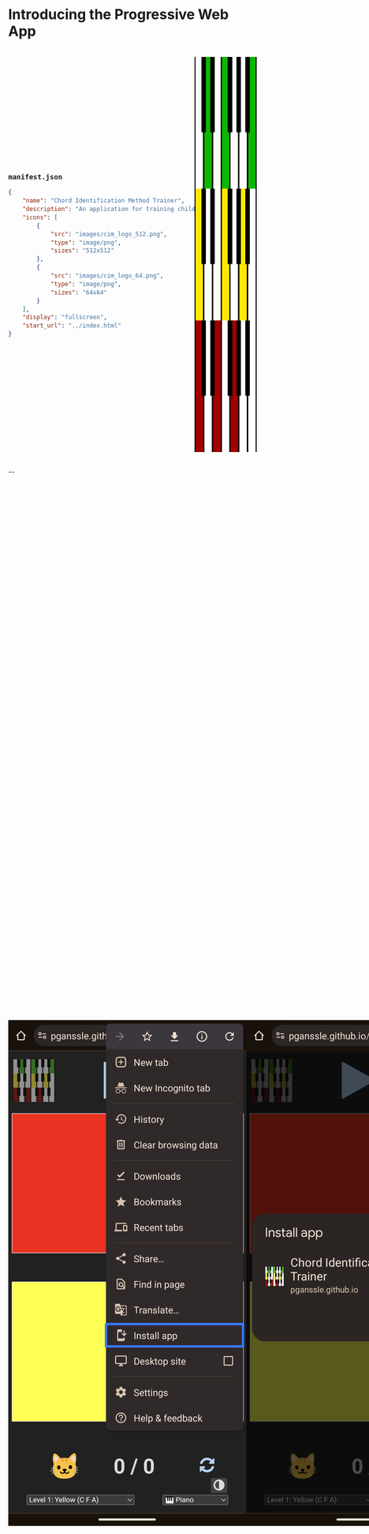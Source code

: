 # Introducing the Progressive Web App
<div style="display: flex; flex-direction: row; align-items: center; margin-top:1.5em">

<div style="width: 75%">

<b><tt>manifest.json</tt></b>

```json
{
    "name": "Chord Identification Method Trainer",
    "description": "An application for training children to have perfect pitch.",
    "icons": [
        {
            "src": "images/cim_logo_512.png",
            "type": "image/png",
            "sizes": "512x512"
        },
        {
            "src": "images/cim_logo_64.png",
            "type": "image/png",
            "sizes": "64x64"
        }
    ],
    "display": "fullscreen",
    "start_url": "../index.html"
}

```

</div>

<img src="images/cim_logo_512.png"
    style="height: 20dvh"
/>
</div>

--

<div style="display: flex; flex-direction: rows; align-items: center; justify-content:space-around; height: 80dvh">
<img src="images/pwa-install-app.png" style="max-height:100%; max-width: 30dvh">
<img src="images/pwa-install-installing.png" style="max-height:100%; max-width: 30dvh">
<img src="images/pwa-install-icon.png" style="max-height:100%; max-width: 40dvh">



--

# Introducing the Progressive Web App

<br/>

```js
// In the main app (cim.js)

if ("serviceWorker" in navigator) {
    navigator.serviceWorker.register("../sw.js").then(
        (registration) => {
            console.log("Service worker successfully registered.");
        },
        (error) => {
            console.error(`Service worker registration failed: ${error}`);
        }
    );

}

```

--

# Progressive Web App: File Cache

```js
const APP_CACHE = "cim-cache-v0";
let APP_ASSETS = null;

function get_static_files() {
    if (APP_ASSETS === null) {
        function get_instrument_files(instrument) {
            if (instrument.legacy) {
                return [];
            } else {
                return Object.values(instrument.sample_files).map(
                    (filename) => (instrument.base_url + filename));
            }
        }

        const instrument_files = Object.values(INSTRUMENT_INFO).flatMap(get_instrument_files);
        const audio_files = UNSORTED_AUDIO_FILES.map((file) => "static_files/chords/" + file);
        const extras = [
            "index.html",
            "js/cim.js",
            "assets/css/style.css",
            "assets/fonts/forkawesome-webfont.woff2?v=1.2.0"
        ]

        APP_ASSETS = [];
        APP_ASSETS = APP_ASSETS.concat(instrument_files);
        APP_ASSETS = APP_ASSETS.concat(audio_files);
        APP_ASSETS = APP_ASSETS.concat(extras);
    }

    return APP_ASSETS;
}
```

--

# Progressive Web App: Event Listener

```js
self.addEventListener("install", event => {
    event.waitUntil(
        (async () => {
            const cache = await caches.open(APP_CACHE);
            console.log("[Service Worker] Caching all: app and shell content");
            await cache.addAll(get_static_files());
        })(),
    );
});

self.addEventListener("activate", (e) => {
    console.log("[Service Worker] Claiming control");
    return self.clients.claim();
});

self.addEventListener("fetch", (e) => {
  e.respondWith(
    (async () => {
      const r = await caches.match(e.request);
      console.log(`[Service Worker] Fetching resource: ${e.request.url}`);
      if (r) {
        return r;
      }
      const response = await fetch(e.request);
      const cache = await caches.open(APP_CACHE);
      console.log(`[Service Worker] Caching new resource: ${e.request.url}`);
      cache.put(e.request, response.clone());
      return response;
    })(),
  );
});
```



